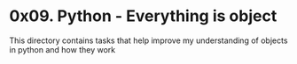 # 0x09. Python - Everything is object

This directory contains tasks that help improve my understanding of
objects in python and how they work
